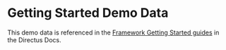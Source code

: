 # Getting Started Demo Data

This demo data is referenced in the [Framework Getting Started guides](https://docs.directus.io/guides/frameworks) in the Directus Docs.
